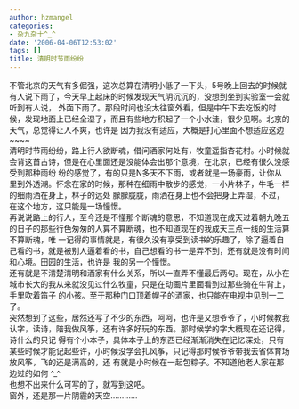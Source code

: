 ```yaml
---
author: hzmangel
categories:
- 杂九杂十^_^
date: '2006-04-06T12:53:02'
tags: []
title: 清明时节雨纷纷
---
```

不管北京的天气有多倔强，这次总算在清明小低了一下头，5号晚上回去的时候就有人说下雨了，今天早上起床的时候发现天气阴沉沉的，没想到坐到实验室一会就听到有人说，
外面下雨了。那段时间也没太往窗外看，但是中午下去吃饭的时候，发现地面上已经全湿了，而且有些地方积起了一个小水洼，很少见啊。北京的天气，总觉得让人不爽，也许是
因为我没有适应，大概是打心里面不想适应这边~~~~  
清明时节雨纷纷，路上行人欲断魂，借问酒家何处有，牧童遥指杏花村。小时候就会背这首古诗，但是在心里面还是没能体会出那个意境，在北京，已经有很久没感受到那种雨纷
纷的感觉了，有的只是N多天不下雨，或者就是一场豪雨，让你从里到外透潮。怀念在家的时候，那种在细雨中散步的感觉，一小片林子，牛毛一样的细雨洒在身上，林子的远处
朦朦胧胧，雨洒在身上也不会把身上弄湿，不过，在这个地方，这只能是一场憧憬。  
再说说路上的行人，至今还是不懂那个断魂的意思，不知道现在成天过着朝九晚五的日子的那些行色匆匆的人算不算断魂，也不知道现在的我成天三点一线的生活算不算断魂，唯
一记得的事情就是，有很久没有享受到读书的乐趣了，除了逼着自己看的书，就是被别人逼着看的书，自己想看的书一是弄不到，还有就是没有时间和心境。田园的生活，也许是
我的另一个憧憬。  
还有就是不清楚清明和酒家有什么关系，所以一直弄不懂最后两句。现在，从小在城市长大的我从来就没见过什么牧童，只是在动画片里面看到过那些骑在牛背上，手里吹着笛子
的小孩。至于那种门口顶着幌子的酒家，也只能在电视中见到一二了。  
突然想到了这些，居然还写了不少的东西，呵呵，也许是又想爷爷了，小时候教我认字，读诗，陪我做风筝，还有许多好玩的东西。那时候学的字大概现在还记得，诗什么的只记
得有个小本子，具体本子上的东西已经渐渐消失在记忆深处，只有某些时候才能记起些许，小时候没学会扎风筝，只记得那时候爷爷带我去省体育场放风筝，飞的还是满高的，还
有就是小时候在一起包粽子。不知道他老人家在那边过的如何 ^_^  
也想不出来什么可写的了，就写到这吧。  
窗外，还是那一片阴霾的天空…………